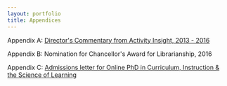 ```yaml
---
layout: portfolio
title: Appendices
---
```


Appendix A: [Director's Commentary from Activity Insight, 2013 - 2016](/uploads/appendix_reviews.pdf)

Appendix B: Nomination for Chancellor's Award for Librarianship, 2016

Appendix C: [Admissions letter for Online PhD in Curriculum, Instruction & the Science of Learning](/uploads/artifact_UB.pdf)